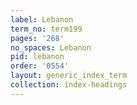 ```yaml
---
label: Lebanon
term_no: term199
pages: '268'
no_spaces: Lebanon
pid: lebanon
order: '0554'
layout: generic_index_term
collection: index-headings
---
```

